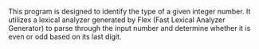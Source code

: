 This program is designed to identify the type of a given integer number.
It utilizes a lexical analyzer generated by Flex (Fast Lexical Analyzer Generator) to parse through the input number and determine whether it is even or odd based on its last digit.
